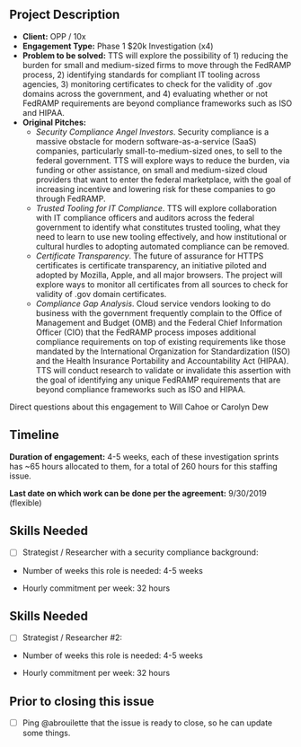 ## Project Description

* **Client:** OPP / 10x
* **Engagement Type:** Phase 1 $20k Investigation (x4)
* **Problem to be solved:** TTS will explore the possibility of 1) reducing the burden for small and medium-sized firms to move through the FedRAMP process, 2) identifying standards for compliant IT tooling across agencies, 3) monitoring certificates to check for the validity of .gov domains across the government, and 4) evaluating whether or not FedRAMP requirements are beyond compliance frameworks such as ISO and HIPAA.
* **Original Pitches:**
  * *Security Compliance Angel Investors*. Security compliance is a massive obstacle for modern software-as-a-service (SaaS) companies, particularly small-to-medium-sized ones, to sell to the federal government. TTS will explore ways to reduce the burden, via funding or other assistance, on small and medium-sized cloud providers that want to enter the federal marketplace, with the goal of increasing incentive and lowering risk for these companies to go through FedRAMP.
  * *Trusted Tooling for IT Compliance*. TTS will explore collaboration with IT compliance officers and auditors across the federal government to identify what constitutes trusted tooling, what they need to learn to use new tooling effectively, and how institutional or cultural hurdles to adopting automated compliance can be removed.
  * *Certificate Transparency*. The future of assurance for HTTPS certificates is certificate transparency, an initiative piloted and adopted by Mozilla, Apple, and all major browsers. The project will explore ways to monitor all certificates from all sources to check for validity of .gov domain certificates. 
  * *Compliance Gap Analysis*. Cloud service vendors looking to do business with the government frequently complain to the Office of Management and Budget (OMB) and the Federal Chief Information Officer (CIO) that the FedRAMP process imposes additional compliance requirements on top of existing requirements like those mandated by the International Organization for Standardization (ISO) and the Health Insurance Portability and Accountability Act (HIPAA). TTS will conduct research to validate or invalidate this assertion with the goal of identifying any unique FedRAMP requirements that are beyond compliance frameworks such as ISO and HIPAA.

Direct questions about this engagement to Will Cahoe or Carolyn Dew

## Timeline

**Duration of engagement:** 4-5 weeks, each of these investigation sprints has ~65 hours allocated to them, for a total of 260 hours for this staffing issue.

**Last date on which work can be done per the agreement:** 9/30/2019 (flexible)

## Skills Needed

- [ ] Strategist / Researcher with a security compliance background: 

* Number of weeks this role is needed: 4-5 weeks

* Hourly commitment per week: 32 hours

## Skills Needed

- [ ] Strategist / Researcher #2: 

* Number of weeks this role is needed: 4-5 weeks

* Hourly commitment per week: 32 hours

## Prior to closing this issue

- [ ] Ping @abrouilette that the issue is ready to close, so he can update some things.
